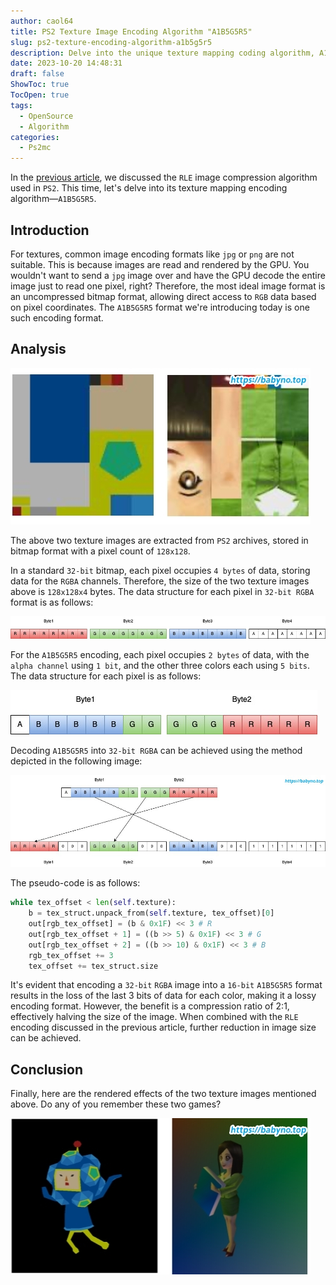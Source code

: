 ```yaml
---
author: caol64
title: PS2 Texture Image Encoding Algorithm "A1B5G5R5"
slug: ps2-texture-encoding-algorithm-a1b5g5r5
description: Delve into the unique texture mapping coding algorithm, A1B5G5R5, utilized by PS2. Our detailed guide takes you through the principle behind this lossy yet efficient form of image encoding that significantly reduces image size.
date: 2023-10-20 14:48:31
draft: false
ShowToc: true
TocOpen: true
tags:
  - OpenSource
  - Algorithm
categories:
  - Ps2mc
---
```

In the [previous article](../rle-algorithm-in-ps2/), we discussed the `RLE` image compression algorithm used in `PS2`. This time, let's delve into its texture mapping encoding algorithm—`A1B5G5R5`.

## Introduction
For textures, common image encoding formats like `jpg` or `png` are not suitable. This is because images are read and rendered by the GPU. You wouldn't want to send a `jpg` image over and have the GPU decode the entire image just to read one pixel, right? Therefore, the most ideal image format is an uncompressed bitmap format, allowing direct access to `RGB` data based on pixel coordinates. The `A1B5G5R5` format we're introducing today is one such encoding format.

## Analysis

![](imgs/posts/2023-10-20-ps2-texture-encoding-algorithm-a1b5g5r5/3.jpg)

The above two texture images are extracted from `PS2` archives, stored in bitmap format with a pixel count of `128x128`.

In a standard `32-bit` bitmap, each pixel occupies `4 bytes` of data, storing data for the `RGBA` channels. Therefore, the size of the two texture images above is `128x128x4` bytes. The data structure for each pixel in `32-bit RGBA` format is as follows:

![](imgs/posts/2023-10-20-ps2-texture-encoding-algorithm-a1b5g5r5/RGBA.jpg)

For the `A1B5G5R5` encoding, each pixel occupies `2 bytes` of data, with the `alpha channel` using `1 bit`, and the other three colors each using `5 bits`. The data structure for each pixel is as follows:

![](imgs/posts/2023-10-20-ps2-texture-encoding-algorithm-a1b5g5r5/A1B5G5R5.jpg)

Decoding `A1B5G5R5` into `32-bit RGBA` can be achieved using the method depicted in the following image:

![](imgs/posts/2023-10-20-ps2-texture-encoding-algorithm-a1b5g5r5/decode.jpg)

The pseudo-code is as follows:

```python
while tex_offset < len(self.texture):
    b = tex_struct.unpack_from(self.texture, tex_offset)[0]
    out[rgb_tex_offset] = (b & 0x1F) << 3 # R
    out[rgb_tex_offset + 1] = ((b >> 5) & 0x1F) << 3 # G
    out[rgb_tex_offset + 2] = ((b >> 10) & 0x1F) << 3 # B
    rgb_tex_offset += 3
    tex_offset += tex_struct.size
```

It's evident that encoding a `32-bit` `RGBA` image into a `16-bit` `A1B5G5R5` format results in the loss of the last 3 bits of data for each color, making it a lossy encoding format. However, the benefit is a compression ratio of 2:1, effectively halving the size of the image. When combined with the `RLE` encoding discussed in the previous article, further reduction in image size can be achieved.

## Conclusion

Finally, here are the rendered effects of the two texture images mentioned above. Do any of you remember these two games?

![](imgs/posts/2023-10-20-ps2-texture-encoding-algorithm-a1b5g5r5/4.jpg)
